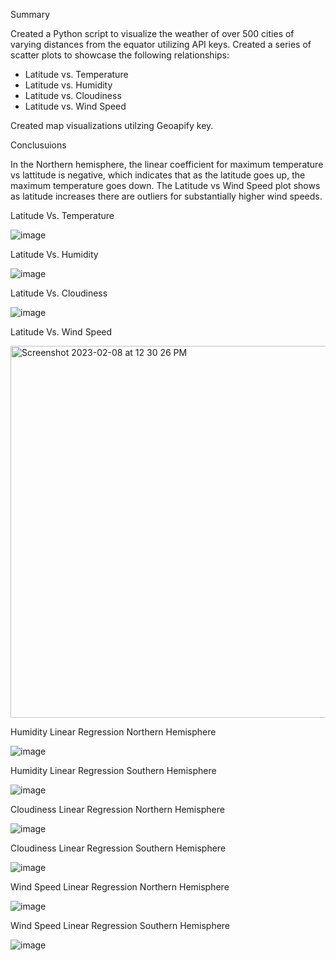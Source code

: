 Summary

Created a Python script to visualize the weather of over 500 cities of varying distances from the equator utilizing API keys. Created a series of scatter plots to showcase the following relationships:
 - Latitude vs. Temperature
 - Latitude vs. Humidity
 - Latitude vs. Cloudiness
 - Latitude vs. Wind Speed

Created map visualizations utilzing Geoapify key.

Conclusuions

In the Northern hemisphere, the linear coefficient for maximum temperature vs lattitude is negative, which indicates that as the latitude goes up, the maximum temperature goes down. The Latitude vs Wind Speed plot shows as latitude increases there are outliers for substantially higher wind speeds.


Latitude Vs. Temperature 

![image](https://user-images.githubusercontent.com/119978382/217615119-f6d8907f-0b0d-42c6-ac7d-c162972e68e4.png)

Latitude Vs. Humidity 

![image](https://user-images.githubusercontent.com/119978382/217615586-2ea0d1b9-0f5c-4322-a6bd-386ee1759627.png)

Latitude Vs. Cloudiness

![image](https://user-images.githubusercontent.com/119978382/217615866-c7c0224b-1013-4dfe-aea8-fd175ea1ded6.png)

Latitude Vs. Wind Speed

<img width="595" alt="Screenshot 2023-02-08 at 12 30 26 PM" src="https://user-images.githubusercontent.com/119978382/217620179-752e25f6-0282-4ce2-a065-bb3a31476cdd.png">

Humidity Linear Regression Northern Hemisphere

![image](https://user-images.githubusercontent.com/119978382/217620679-40bdd436-2b3d-4924-aa60-7f27562270ed.png)


Humidity Linear Regression Southern Hemisphere

![image](https://user-images.githubusercontent.com/119978382/217617993-260635ba-0e67-4aca-9abb-4c0c0c9daa06.png)

Cloudiness Linear Regression Northern Hemisphere

![image](https://user-images.githubusercontent.com/119978382/217618219-35715e84-f82c-4165-95b7-ed2d5f315f14.png)

Cloudiness Linear Regression Southern Hemisphere

![image](https://user-images.githubusercontent.com/119978382/217618440-9fed0c30-4569-4875-abae-05e6d2298a43.png)

Wind Speed Linear Regression Northern Hemisphere

![image](https://user-images.githubusercontent.com/119978382/217618624-05ff8c30-4360-4079-a8cc-74c4ce5b52e3.png)

Wind Speed Linear Regression Southern Hemisphere

![image](https://user-images.githubusercontent.com/119978382/217619039-d54345ec-ff8f-4b9f-9f88-1ce82fe57747.png)